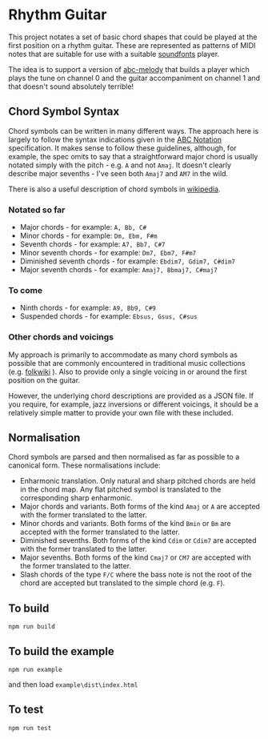 # Rhythm Guitar

This project notates a set of basic chord shapes that could be played at the first position on a rhythm guitar.  These are represented as patterns of MIDI notes that are suitable for use with a suitable [soundfonts](https://github.com/newlandsvalley/purescript-soundfonts) player.

The idea is to support a version of [abc-melody](https://github.com/newlandsvalley/purescript-abc-melody) that builds a player which plays the tune on channel 0 and the guitar accompaniment on channel 1 and that doesn't sound absolutely terrible!

## Chord Symbol Syntax

Chord symbols can be written in many different ways.  The approach here is largely to follow the syntax indications given in the [ABC Notation](http://abcnotation.com/wiki/abc:standard:v2.2#chord_symbols) specification. It makes sense to follow these guidelines, although, for example, the spec omits to say that a straightforward major chord is usually notated simply with the pitch - e.g. ```A``` and not ```Amaj```.  It doesn't clearly describe major sevenths - I've seen both ```Amaj7``` and ```AM7``` in the wild.

There is also a useful description of chord symbols in [wikipedia](https://en.wikipedia.org/wiki/Chord_names_and_symbols_(popular_music)).

### Notated so far

   * Major chords - for example: ```A, Bb, C#```
   * Minor chords - for example: ```Dm, Ebm, F#m```
   * Seventh chords - for example: ```A7, Bb7, C#7```
   * Minor seventh chords - for example: ```Dm7, Ebm7, F#m7```
   * Diminished seventh chords - for example: ```Ebdim7, Gdim7, C#dim7```
   * Major seventh chords - for example: ```Amaj7, Bbmaj7, C#maj7```

### To come

   * Ninth chords - for example: ```A9, Bb9, C#9```
   * Suspended chords - for example: ```Ebsus, Gsus, C#sus```

### Other chords and voicings

My approach is primarily to accommodate as many chord symbols as possible that are commonly encountered in traditional music collections (e.g. [folkwiki](http://www.folkwiki.se/) ). Also to provide only a single voicing in or around the first position on the guitar. 

However, the underlying chord descriptions are provided as a JSON file.  If you require, for example, jazz inversions or different voicings, it should be a relatively simple matter to provide your own file with these included.

## Normalisation

Chord symbols are parsed and then normalised as far as possible to a canonical form.  These normalisations include:

   * Enharmonic translation. Only natural and sharp pitched chords are held in the chord map. Any flat pitched symbol is translated to the corresponding sharp enharmonic.
   * Major chords and variants.  Both forms of the kind ```Amaj``` or ```A``` are accepted with the former translated to the latter.
   * Minor chords and variants.  Both forms of the kind ```Bmin``` or ```Bm``` are accepted with the former translated to the latter.
   * Diminished sevenths.  Both forms of the kind ```Cdim``` or ```Cdim7``` are accepted with the former translated to the latter.
   * Major sevenths.  Both forms of the kind ```Cmaj7``` or ```CM7``` are accepted with the former translated to the latter.
   * Slash chords of the type ```F/C``` where the bass note is not the root of the chord are accepted but translated to the simple chord (e.g. ```F```).

## To build

   ```npm run build```

## To build the example

   ```npm run example```

and then load ```example\dist\index.html```

## To test

   ```npm run test```

